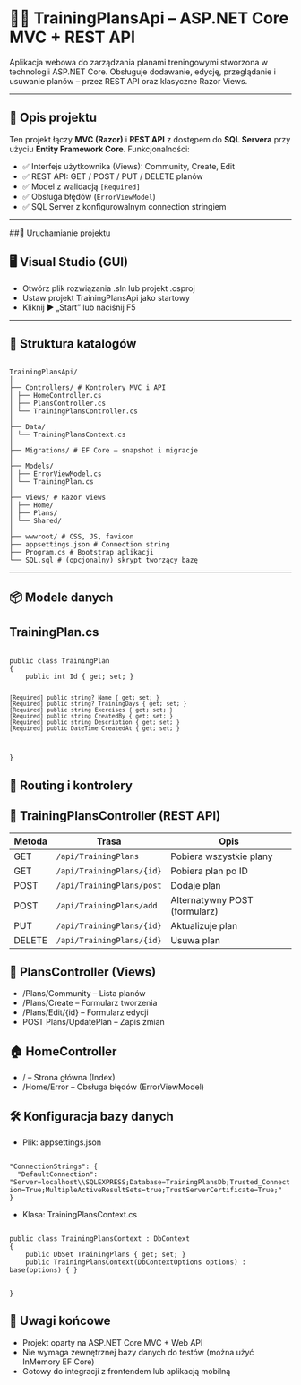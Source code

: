# 🏋️‍♂️ TrainingPlansApi – ASP.NET Core MVC + REST API

Aplikacja webowa do zarządzania planami treningowymi stworzona w technologii ASP.NET Core. Obsługuje dodawanie, edycję, przeglądanie i usuwanie planów – przez REST API oraz klasyczne Razor Views.

---

## 📌 Opis projektu
Ten projekt łączy **MVC (Razor)** i **REST API** z dostępem do **SQL Servera** przy użyciu **Entity Framework Core**.
Funkcjonalności:
- ✅ Interfejs użytkownika (Views): Community, Create, Edit
- ✅ REST API: GET / POST / PUT / DELETE planów
- ✅ Model z walidacją `[Required]`
- ✅ Obsługa błędów (`ErrorViewModel`)
- ✅ SQL Server z konfigurowalnym connection stringiem

---

##🚀 Uruchamianie projektu
## 🖥️ Visual Studio (GUI)
- Otwórz plik rozwiązania .sln lub projekt .csproj
- Ustaw projekt TrainingPlansApi jako startowy
- Kliknij ► „Start” lub naciśnij F5

---

## 📂 Struktura katalogów
<code>
TrainingPlansApi/
│
├── Controllers/ # Kontrolery MVC i API
│ ├── HomeController.cs
│ ├── PlansController.cs
│ └── TrainingPlansController.cs
│
├── Data/
│ └── TrainingPlansContext.cs
│
├── Migrations/ # EF Core – snapshot i migracje
│
├── Models/
│ ├── ErrorViewModel.cs
│ └── TrainingPlan.cs
│
├── Views/ # Razor views
│ ├── Home/
│ ├── Plans/
│ └── Shared/
│
├── wwwroot/ # CSS, JS, favicon
├── appsettings.json # Connection string
├── Program.cs # Bootstrap aplikacji
└── SQL.sql # (opcjonalny) skrypt tworzący bazę
</code>

---

## 📦 Modele danych
## TrainingPlan.cs
<code>
public class TrainingPlan
{
    public int Id { get; set; }

    [Required] public string? Name { get; set; }
    [Required] public string? TrainingDays { get; set; }
    [Required] public string Exercises { get; set; }
    [Required] public string CreatedBy { get; set; }
    [Required] public string Description { get; set; }
    [Required] public DateTime CreatedAt { get; set; }
}
</code>

## 🧭 Routing i kontrolery
## 🔧 TrainingPlansController (REST API)
| Metoda | Trasa                     | Opis                          |
| ------ | ------------------------- | ----------------------------- |
| GET    | `/api/TrainingPlans`      | Pobiera wszystkie plany       |
| GET    | `/api/TrainingPlans/{id}` | Pobiera plan po ID            |
| POST   | `/api/TrainingPlans/post` | Dodaje plan                   |
| POST   | `/api/TrainingPlans/add`  | Alternatywny POST (formularz) |
| PUT    | `/api/TrainingPlans/{id}` | Aktualizuje plan              |
| DELETE | `/api/TrainingPlans/{id}` | Usuwa plan                    |

## 🎨 PlansController (Views)
- /Plans/Community – Lista planów
- /Plans/Create – Formularz tworzenia
- /Plans/Edit/{id} – Formularz edycji
- POST Plans/UpdatePlan – Zapis zmian

## 🏠 HomeController
- / – Strona główna (Index)
- /Home/Error – Obsługa błędów (ErrorViewModel)

## 🛠️ Konfiguracja bazy danych
- Plik: appsettings.json
<code>
"ConnectionStrings": {
  "DefaultConnection": "Server=localhost\\SQLEXPRESS;Database=TrainingPlansDb;Trusted_Connection=True;MultipleActiveResultSets=true;TrustServerCertificate=True;"
}
</code>

- Klasa: TrainingPlansContext.cs
<code>
public class TrainingPlansContext : DbContext
{
    public DbSet<TrainingPlan> TrainingPlans { get; set; }
    public TrainingPlansContext(DbContextOptions<TrainingPlansContext> options) : base(options) { }

}
</code>

## 📌 Uwagi końcowe
- Projekt oparty na ASP.NET Core MVC + Web API
- Nie wymaga zewnętrznej bazy danych do testów (można użyć InMemory EF Core)
- Gotowy do integracji z frontendem lub aplikacją mobilną
